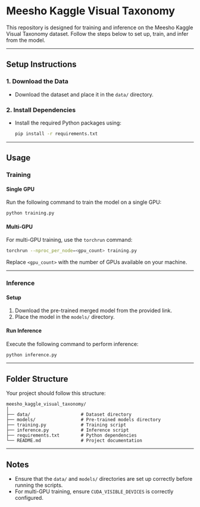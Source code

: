 
# Meesho Kaggle Visual Taxonomy

This repository is designed for training and inference on the Meesho Kaggle Visual Taxonomy dataset. Follow the steps below to set up, train, and infer from the model.

---

## **Setup Instructions**

### 1. Download the Data
- Download the dataset and place it in the `data/` directory.

### 2. Install Dependencies
- Install the required Python packages using:
  ```bash
  pip install -r requirements.txt
  ```

---

## **Usage**

### **Training**
#### **Single GPU**
Run the following command to train the model on a single GPU:
```bash
python training.py
```

#### **Multi-GPU**
For multi-GPU training, use the `torchrun` command:
```bash
torchrun --nproc_per_node=<gpu_count> training.py
```
Replace `<gpu_count>` with the number of GPUs available on your machine.

---

### **Inference**
#### **Setup**
1. Download the pre-trained merged model from the provided link.
2. Place the model in the `models/` directory.

#### **Run Inference**
Execute the following command to perform inference:
```bash
python inference.py
```

---

## **Folder Structure**
Your project should follow this structure:
```
meesho_kaggle_visual_taxonomy/
│
├── data/                   # Dataset directory
├── models/                 # Pre-trained models directory
├── training.py             # Training script
├── inference.py            # Inference script
├── requirements.txt        # Python dependencies
└── README.md               # Project documentation
```

---

## **Notes**
- Ensure that the `data/` and `models/` directories are set up correctly before running the scripts.
- For multi-GPU training, ensure `CUDA_VISIBLE_DEVICES` is correctly configured.